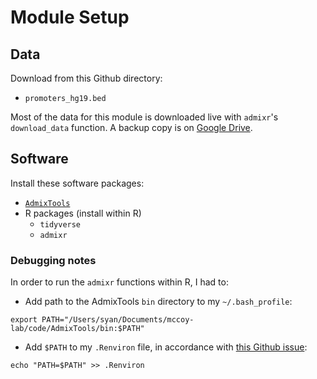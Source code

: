 # Module Setup

## Data

Download from this Github directory:

* `promoters_hg19.bed`

Most of the data for this module is downloaded live with `admixr`'s `download_data` function. A backup copy is on [Google Drive](https://drive.google.com/file/d/1FL7qRcdlKn1CaLpp2ukIMAQfNqzgYdZO/view?usp=share_link).

## Software

Install these software packages:

* [`AdmixTools`](https://github.com/DReichLab/AdmixTools)
* R packages (install within R)
	* `tidyverse`
	* `admixr`

### Debugging notes

In order to run the `admixr` functions within R, I had to:

* Add path to the AdmixTools `bin` directory to my `~/.bash_profile`:
```
export PATH="/Users/syan/Documents/mccoy-lab/code/AdmixTools/bin:$PATH"
```

* Add `$PATH` to my `.Renviron` file, in accordance with [this Github issue](https://blick-roman.com/?_=%2Fbodkan%2Fadmixr%2Fissues%2F89%23TKIyQE7bxQ7cKfkQ9Ck6FWcn):
```
echo "PATH=$PATH" >> .Renviron
```